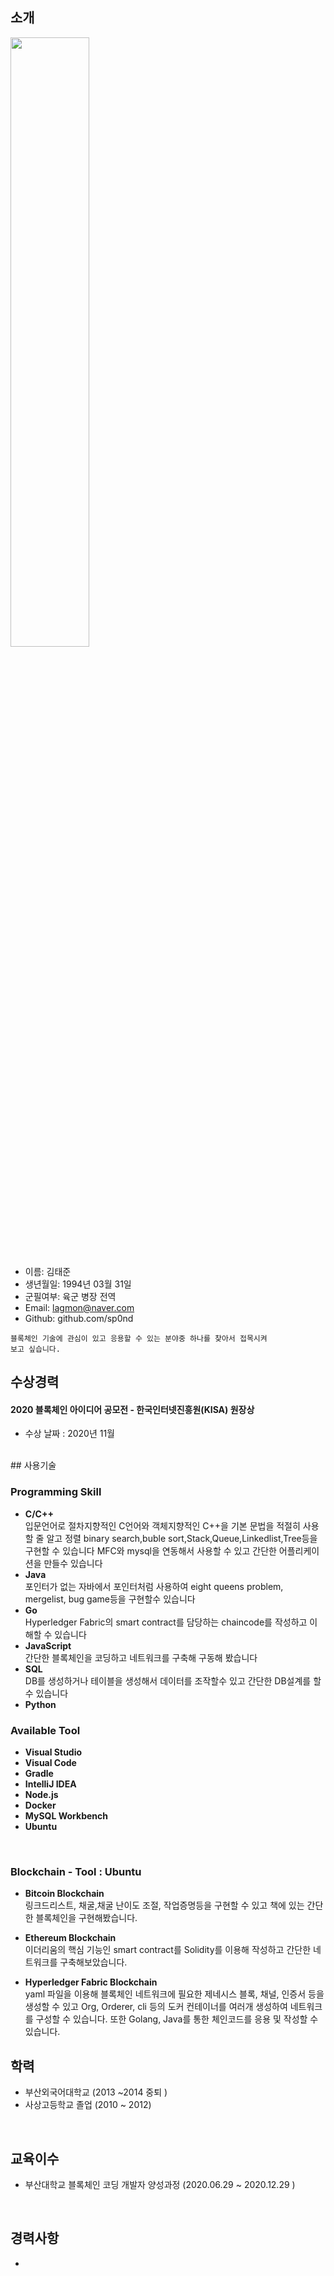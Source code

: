 ## 소개
<img src='./images/avata.jpg' width=50% />

- 이름: 김태준
- 생년월일: 1994년 03월 31일
- 군필여부: 육군 병장 전역
- Email: lagmon@naver.com
- Github: github.com/sp0nd
```
블록체인 기술에 관심이 있고 응용할 수 있는 분야중 하나를 찾아서 접목시켜
보고 싶습니다.

```
## 수상경력

#### 2020 블록체인 아이디어 공모전 - 한국인터넷진흥원(KISA) 원장상

- 수상 날짜 : 2020년 11월
<br>
## 사용기술

### Programming Skill

- **C/C++**<br>입문언어로 절차지향적인 C언어와 객체지향적인 C++을 기본 문법을 적절히 사용할 줄 알고 정렬 binary search,buble sort,Stack,Queue,Linkedlist,Tree등을 구현할 수 있습니다
MFC와 mysql을 연동해서 사용할 수 있고 간단한 어플리케이션을 만들수 있습니다
- **Java**<br>포인터가 없는 자바에서 포인터처럼 사용하여 eight queens problem, mergelist, bug game등을 구현할수 있습니다
- **Go**<br>Hyperledger Fabric의 smart contract를 담당하는 chaincode를 작성하고 이해할 수 있습니다
- **JavaScript**<br>간단한 블록체인을 코딩하고 네트워크를 구축해 구동해 봤습니다
- **SQL**<br> DB를 생성하거나 테이블을 생성해서 데이터를 조작할수 있고 간단한 DB설계를 할 수 있습니다
- **Python**<br>

### Available Tool

- **Visual Studio**<br>
- **Visual Code**<br>
- **Gradle**<br>
- **IntelliJ IDEA**<br>
- **Node.js**<br>
- **Docker**<br>
- **MySQL Workbench**<br>
- **Ubuntu**<br>

<br>

### Blockchain - Tool : Ubuntu

- **Bitcoin Blockchain**<br>링크드리스트, 채굴,채굴 난이도 조절, 작업증명등을 구현할 수 있고 책에 있는 간단한 블록체인을 구현해봤습니다.

- **Ethereum Blockchain**<br>이더리움의 핵심 기능인 smart contract를 Solidity를 이용해 작성하고 간단한 네트워크를 구축해보았습니다.

- **Hyperledger Fabric Blockchain**<br>yaml 파일을 이용해 블록체인 네트워크에 필요한 제네시스 블록, 채널, 인증서 등을 생성할 수 있고 Org, Orderer, cli 등의 도커 컨테이너를 여러개 생성하여 네트워크를 구성할 수 있습니다. 또한 Golang, Java를 통한 체인코드를 응용 및 작성할 수 있습니다.

## 학력

- 부산외국어대학교 (2013 ~2014 중퇴 )
- 사상고등학교 졸업 (2010 ~ 2012)

<br>

## 교육이수

- 부산대학교 블록체인 코딩 개발자 양성과정 (2020.06.29 ~ 2020.12.29 )
<br>


## 경력사항

- 
<br>